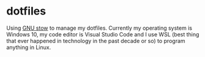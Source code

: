 # dotfiles

Using [GNU stow](https://www.gnu.org/software/stow/) to manage my dotfiles. Currently my operating system is Windows 10, my code editor is Visual Studio Code and I use WSL (best thing that ever happened in technology in the past decade or so) to program anything in Linux.
